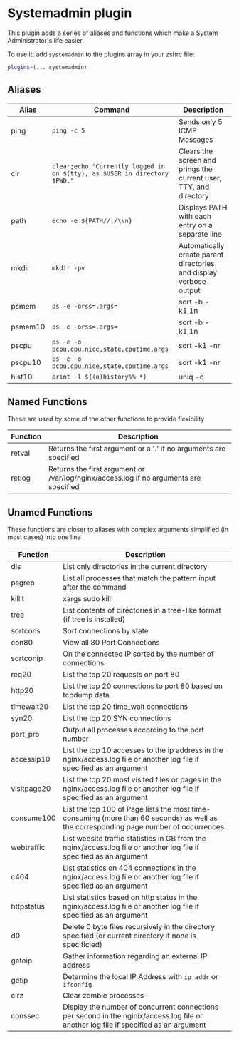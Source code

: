 # Systemadmin plugin

This plugin adds a series of aliases and functions which make a System Administrator's life easier.
 
To use it, add `systemadmin` to the plugins array in your zshrc file:

```zsh
plugins=(... systemadmin)
```

## Aliases

| Alias  | Command                                                                        | Description                                                        |
|--------|--------------------------------------------------------------------------------|--------------------------------------------------------------------|
| ping   | `ping -c 5`                                                                    | Sends only 5 ICMP Messages                                         |
| clr    | `clear;echo "Currently logged in on $(tty), as $USER in directory $PWD."`      | Clears the screen and prings the current user, TTY, and directory  |
| path   | `echo -e ${PATH//:/\\n}`                                                       | Displays PATH with each entry on a separate line                   |
| mkdir  | `mkdir -pv`                                                                    | Automatically create parent directories and display verbose output |
| psmem  | <code>ps -e -orss=,args= | sort -b -k1,1n</code>                               | Display the processes using the most memory                        |
| psmem10| <code>ps -e -orss=,args= | sort -b -k1,1n| head -10</code>                     | Display the top 10 processes using the most memory                 |
| pscpu  | <code>ps -e -o pcpu,cpu,nice,state,cputime,args|sort -k1 -nr</code>            | Display the top processes using the most CPU                       |
| pscpu10| <code>ps -e -o pcpu,cpu,nice,state,cputime,args|sort -k1 -nr | head -10</code> | Display the top 10 processes using the most CPU                    |
| hist10 | <code>print -l ${(o)history%% *} | uniq -c | sort -nr | head -n 10</code>      | Display the top 10 most used commands in the history               |


## Named Functions
These are used by some of the other functions to provide flexibility

| Function    |  Description                                                                                                                          |
|-------------|---------------------------------------------------------------------------------------------------------------------------------------|
| retval      | Returns the first argument or a '.' if no arguments are specified                                                                     |
| retlog      | Returns the first argument or /var/log/nginx/access.log if no arguments are specified                                                 |

## Unamed Functions
These functions are closer to aliases with complex arguments simplified (in most cases) into one line

| Function    |  Description                                                                                                                          |
|-------------|---------------------------------------------------------------------------------------------------------------------------------------|
| dls         | List only directories in the current directory                                                                                        |
| psgrep      | List all processes that match the pattern input after the command                                                                     |
| killit      | xargs sudo kill | Kills any process that matches a regulr expression passed to it                                                     |
| tree        | List contents of directories in a tree-like format (if tree is installed)                                                             |
| sortcons    | Sort connections by state                                                                                                             |
| con80       | View all 80 Port Connections                                                                                                          |
| sortconip   | On the connected IP sorted by the number of connections                                                                               |
| req20       | List the top 20 requests on port 80                                                                                                   |
| http20      | List the top 20 connections to port 80 based on tcpdump data                                                                          |
| timewait20  | List the top 20 time_wait connections                                                                                                 |
| syn20       | List the top 20 SYN connections                                                                                                       |
| port_pro    | Output all processes according to the port number                                                                                     |
| accessip10  | List the top 10 accesses to the ip address in the nginx/access.log file or another log file if specified as an argument               |
| visitpage20 | List the top 20 most visited files or pages in the nginx/access.log file or another log file if specified as an argument              |
| consume100  | List the top 100 of Page lists the most time-consuming (more than 60 seconds) as well as the corresponding page number of occurrences |
| webtraffic  | List website traffic statistics in GB from tne nginx/access.log file or another log file if specified as an argument                  |
| c404        | List statistics on 404 connections in the nginx/access.log file or another log file if specified as an argument                       |
| httpstatus  | List statistics based on http status in the nginx/access.log file or another log file if specified as an argument                     |
| d0          | Delete 0 byte files recursively in the directory specified (or current directory if none is specificied)                              |
| geteip      | Gather information regarding an external IP address                                                                                   |
| getip       | Determine the local IP Address with `ip addr` or `ifconfig`                                                                           |
| clrz        | Clear zombie processes                                                                                                                |
| conssec     | Display the number of concurrent connections per second in the nginix/access.log file or another log file if specified as an argument |
